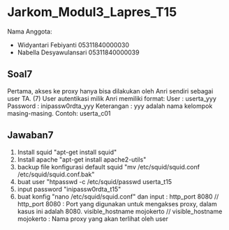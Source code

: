 # Jarkom_Modul3_Lapres_T15

Nama Anggota: 
  - Widyantari Febiyanti 05311840000030
  - Nabella Desyawulansari 05311840000039
  
## Soal7
Pertama, akses ke proxy hanya bisa dilakukan oleh Anri sendiri sebagai user TA. (7) User autentikasi milik Anri memiliki format:
User : userta_yyy
Password : inipassw0rdta_yyy
Keterangan : yyy adalah nama kelompok masing-masing. Contoh: userta_c01

## Jawaban7
1. Install squid "apt-get install squid"
2. Install apache "apt-get install apache2-utils"
3. backup file konfigurasi default squid "mv /etc/squid/squid.conf /etc/squid/squid.conf.bak"
4. buat user "htpasswd -c /etc/squid/passwd userta_t15
5. input password "inipassw0rdta_t15"
6. buat konfig "nano /etc/squid/squid.conf" dan input :
    http_port 8080 // http_port 8080 : Port yang digunakan untuk mengakses proxy, dalam kasus ini adalah 8080.
    visible_hostname mojokerto // visible_hostname mojokerto : Nama proxy yang akan terlihat oleh user 


